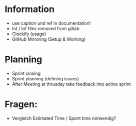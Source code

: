 # Information
- use caption und ref in documentation!
- lot / lof files removed from gitlab
- Clockify (usage)
- GitHub Mirroring (Setup & Working)

# Planning
- Sprint closing
- Sprint planning (defining issues)
- After Meeting at thrusday take feedback into active sprint

# Fragen:
- Vergleich Estimated Time / Spent time notwendig?
